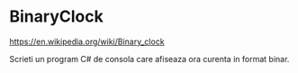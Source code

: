 # BinaryClock

https://en.wikipedia.org/wiki/Binary_clock

Scrieti un program C# de consola care afiseaza ora curenta in format binar. 
